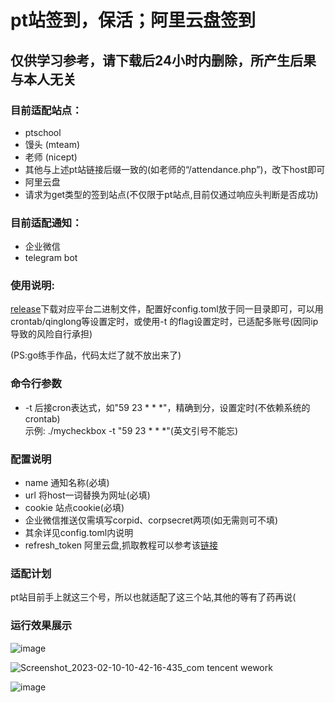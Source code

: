 # pt站签到，保活；阿里云盘签到
## 仅供学习参考，请下载后24小时内删除，所产生后果与本人无关  

### 目前适配站点：  
* ptschool  
* 馒头 (mteam)
* 老师 (nicept)
* 其他与上述pt站链接后缀一致的(如老师的“/attendance.php”)，改下host即可
* 阿里云盘
* 请求为get类型的签到站点(不仅限于pt站点,目前仅通过响应头判断是否成功)
### 目前适配通知：  
* 企业微信
* telegram bot
### 使用说明:  
[release](https://github.com/Ecalose/MyCheckBox/releases/latest)下载对应平台二进制文件，配置好config.toml放于同一目录即可，可以用crontab/qinglong等设置定时，或使用-t 的flag设置定时，已适配多账号(因同ip导致的风险自行承担) 

(PS:go练手作品，代码太烂了就不放出来了)

### 命令行参数
* -t 后接cron表达式，如"59 23 * * *"，精确到分，设置定时(不依赖系统的crontab)  
示例: ./mycheckbox -t "59 23 * * *"(英文引号不能忘)

### 配置说明
* name 通知名称(必填)
* url 将host一词替换为网址(必填)
* cookie 站点cookie(必填)
* 企业微信推送仅需填写corpid、corpsecret两项(如无需则可不填)
* 其余详见config.toml内说明
* refresh_token 阿里云盘,抓取教程可以参考该[链接](https://alist.nn.ci/zh/guide/drivers/aliyundrive.html)

### 适配计划
pt站目前手上就这三个号，所以也就适配了这三个站,其他的等有了药再说(

### 运行效果展示
![image](https://user-images.githubusercontent.com/47114714/218457785-db669532-09f3-441f-9fe2-a7fb576642aa.png)

![Screenshot_2023-02-10-10-42-16-435_com tencent wework](https://user-images.githubusercontent.com/47114714/217987149-047880d4-2eb4-4c77-b468-59b0fae204bd.png)

![image](https://user-images.githubusercontent.com/47114714/218293924-ba9e4317-3725-4e69-9c35-9ac504064d4c.png)



